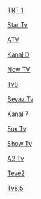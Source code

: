 <a href="https://tv.canlitv.mov/trt1-canli-hd-izle" target="_blank">TRT 1</a>
<br><br>
<a href="https://tv.canlitv.mov/startv-canliyayin" target="_blank">Star Tv</a>
<br><br>
<a href="https://tv.canlitv.mov/atvcanli" target="_blank">ATV</a>
<br><br>
<a href="https://tv.canlitv.mov/kanaldcanli" target="_blank">Kanal D</a>
<br><br>
<a href="https://tv.canlitv.mov/nowtv-canli" target="_blank">Now TV</a>
<br><br>
<a href="https://tv.canlitv.mov/tv8canlihd" target="_blank">Tv8</a>
<br><br>
<a href="https://tv.canlitv.mov/beyaz-tv" target="_blank">Beyaz Tv</a>
<br><br>
<a href="https://tv.canlitv.mov/kanal-7-canli-hd-izle" target="_blank">Kanal 7</a>
<br><br>
<a href="https://tv.canlitv.mov/foxtv-canli-izle" target="_blank">Fox Tv</a>
<br><br>
<a href="https://tv.canlitv.mov/showtvcanli" target="_blank">Show Tv</a>
<br><br>
<a href="https://tv.canlitv.mov/a2canlihd" target="_blank">A2 Tv</a>
<br><br>
<a href="https://tv.canlitv.mov/teve2-canli-hd" target="_blank">Teve2</a>
<br><br>
<a href="https://tv.canlitv.mov/tv85-canli" target="_blank">Tv8,5</a>
